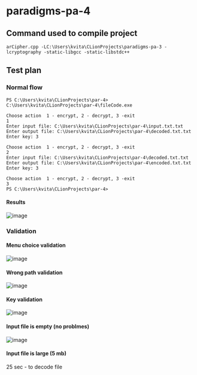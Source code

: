 # paradigms-pa-4
## Command used to compile project

```PS C:\Users\kvita\CLionProjects\par-4> g++ -o fileCode.exe main.cpp TextProcessor.cpp TextEditor.cpp Caes
arCipher.cpp -LC:\Users\kvita\CLionProjects\paradigms-pa-3 -lcryptography -static-libgcc -static-libstdc++
```

## Test plan
### Normal flow
```
PS C:\Users\kvita\CLionProjects\par-4> C:\Users\kvita\CLionProjects\par-4\fileCode.exe

Choose action  1 - encrypt, 2 - decrypt, 3 -exit
1
Enter input file: C:\Users\kvita\CLionProjects\par-4\input.txt.txt
Enter output file: C:\Users\kvita\CLionProjects\par-4\decoded.txt.txt
Enter key: 3

Choose action  1 - encrypt, 2 - decrypt, 3 -exit
2
Enter input file: C:\Users\kvita\CLionProjects\par-4\decoded.txt.txt
Enter output file: C:\Users\kvita\CLionProjects\par-4\encoded.txt.txt
Enter key: 3

Choose action  1 - encrypt, 2 - decrypt, 3 -exit
3
PS C:\Users\kvita\CLionProjects\par-4>
```
#### Results
![image](https://github.com/kvitoslava-yarish/paradigms-pa-4/assets/150699851/e0ddf981-816f-465a-9a8f-cdb8d716a28a)

### Validation

#### Menu choice validation
![image](https://github.com/kvitoslava-yarish/paradigms-pa-4/assets/150699851/6aef5c0f-ac72-4e53-8bc5-544bfaa0e6a4)

#### Wrong path validation
![image](https://github.com/kvitoslava-yarish/paradigms-pa-4/assets/150699851/3f934e6b-5697-4e99-b5d9-984351ae7648)

#### Key validation
![image](https://github.com/kvitoslava-yarish/paradigms-pa-4/assets/150699851/33957725-7aec-4963-9db0-0c6c3441f5dd)
#### Input file is empty (no problmes)
![image](https://github.com/kvitoslava-yarish/paradigms-pa-4/assets/150699851/dbfcac10-8f61-49ac-8708-96f58ae450d2)
#### Input file is large (5 mb)
25 sec - to decode file

